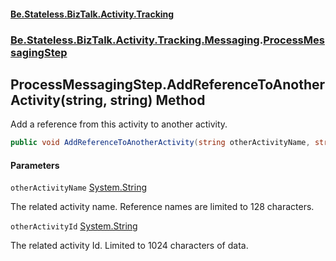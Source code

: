 #### [Be.Stateless.BizTalk.Activity.Tracking](README.md 'README')
### [Be.Stateless.BizTalk.Activity.Tracking.Messaging](Be.Stateless.BizTalk.Activity.Tracking.Messaging.md 'Be.Stateless.BizTalk.Activity.Tracking.Messaging').[ProcessMessagingStep](ProcessMessagingStep.md 'Be.Stateless.BizTalk.Activity.Tracking.Messaging.ProcessMessagingStep')

## ProcessMessagingStep.AddReferenceToAnotherActivity(string, string) Method

Add a reference from this activity to another activity.

```csharp
public void AddReferenceToAnotherActivity(string otherActivityName, string otherActivityId);
```
#### Parameters

<a name='Be.Stateless.BizTalk.Activity.Tracking.Messaging.ProcessMessagingStep.AddReferenceToAnotherActivity(string,string).otherActivityName'></a>

`otherActivityName` [System.String](https://docs.microsoft.com/en-us/dotnet/api/System.String 'System.String')

The related activity name. Reference names are limited to 128 characters.

<a name='Be.Stateless.BizTalk.Activity.Tracking.Messaging.ProcessMessagingStep.AddReferenceToAnotherActivity(string,string).otherActivityId'></a>

`otherActivityId` [System.String](https://docs.microsoft.com/en-us/dotnet/api/System.String 'System.String')

The related activity Id. Limited to 1024 characters of data.